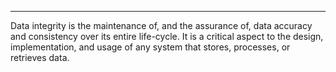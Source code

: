 ___
Data integrity is the maintenance of, and the assurance of, data accuracy and consistency over its entire life-cycle. It is a critical aspect to the design, implementation, and usage of any system that stores, processes, or retrieves data.